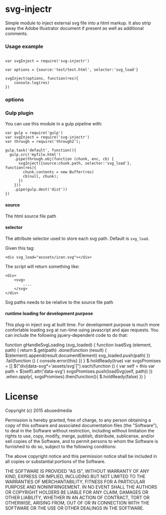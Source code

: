 # svg-injectr

Simple module to inject external svg file into a html markup.
It also strip away the Adobe Illustrator document if present as well as additional comments.

### Usage example

```

var svgInject = require('svg-injectr')

var options = {source:'test/test.html', selector:'svg_load'}

svgInject(options, function(res){
	console.log(res)
})

```

### options



### Gulp plugin

You can use this module in a gulp pipeline with:

```
var gulp = require('gulp')
var svgInject = require('svg-injectr')
var through = require('through2');

gulp.task('default', function(){
  gulp.src('myfile.html')
    .pipe(through.obj(function (chunk, enc, cb) {
      svgInject({source:chunk.path, selector:'svg_load'}, function(res){
        chunk.contents = new Buffer(res)
        cb(null, chunk);
      })
    }))
    .pipe(gulp.dest('dist'))
})
```

#### source

The html source file path

#### selector

The attribute selector used to store each svg path. Default is ```svg_load```.

Given this tag:

	<div svg_load="asssets/icon.svg"></div>

The script will return something like:

	<div>
		<svg>
			....
		</svg>
	</div>

Svg paths needs to be relative to the source file path


#### runtime loading for development purpose

This plug-in inject svg at built time. For development purpose is much more confortable loading svg at run-time using javascript and ajax requests.
You can include the following jquery-dependent code to do that:

  function gHandleSvgLoading (svg_loaded) {
    function loadSvg (element, path) {
        return $.get(path)
         .done(function (result) {
            $(element).append(result.documentElement)
            svg_loaded.push(path)
          })
         .fail(function () {
            console.error(this)
          })
    }
    $.holdReady(true)
    var svgsPromises = []
    $("div[data-svg*='assets/svg']").each(function () {
      var self = this
      var path = $(self).attr('data-svg')
      svgsPromises.push(loadSvg(self, path))
    })
    $.when.apply($, svgsPromises).then(function(){
      $.holdReady(false)
    })
  }



# License

Copyright (c) 2015 abusedmedia

Permission is hereby granted, free of charge, to any person
obtaining a copy of this software and associated documentation
files (the "Software"), to deal in the Software without
restriction, including without limitation the rights to use,
copy, modify, merge, publish, distribute, sublicense, and/or sell
copies of the Software, and to permit persons to whom the
Software is furnished to do so, subject to the following
conditions:

The above copyright notice and this permission notice shall be
included in all copies or substantial portions of the Software.

THE SOFTWARE IS PROVIDED "AS IS", WITHOUT WARRANTY OF ANY KIND,
EXPRESS OR IMPLIED, INCLUDING BUT NOT LIMITED TO THE WARRANTIES
OF MERCHANTABILITY, FITNESS FOR A PARTICULAR PURPOSE AND
NONINFRINGEMENT. IN NO EVENT SHALL THE AUTHORS OR COPYRIGHT
HOLDERS BE LIABLE FOR ANY CLAIM, DAMAGES OR OTHER LIABILITY,
WHETHER IN AN ACTION OF CONTRACT, TORT OR OTHERWISE, ARISING
FROM, OUT OF OR IN CONNECTION WITH THE SOFTWARE OR THE USE OR
OTHER DEALINGS IN THE SOFTWARE.
